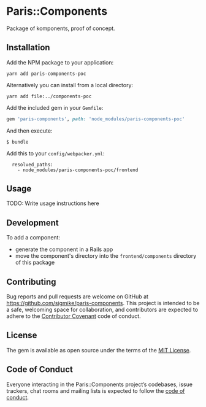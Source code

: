# Paris::Components

Package of komponents, proof of concept.

## Installation

Add the NPM package to your application:

```shell
yarn add paris-components-poc
```

Alternatively you can install from a local directory:

```shell
yarn add file:../components-poc
```

Add the included gem in your `Gemfile`:

```ruby
gem 'paris-components', path: 'node_modules/paris-components-poc'
```

And then execute:

    $ bundle

Add this to your `config/webpacker.yml`:

```
  resolved_paths:
    - node_modules/paris-components-poc/frontend
```

## Usage

TODO: Write usage instructions here

## Development

To add a component:

* generate the component in a Rails app
* move the component's directory into the `frontend/components` directory of this package

## Contributing

Bug reports and pull requests are welcome on GitHub at https://github.com/sigmike/paris-components. This project is intended to be a safe, welcoming space for collaboration, and contributors are expected to adhere to the [Contributor Covenant](http://contributor-covenant.org) code of conduct.

## License

The gem is available as open source under the terms of the [MIT License](https://opensource.org/licenses/MIT).

## Code of Conduct

Everyone interacting in the Paris::Components project’s codebases, issue trackers, chat rooms and mailing lists is expected to follow the [code of conduct](https://github.com/sigmike/paris-components/blob/master/CODE_OF_CONDUCT.md).
